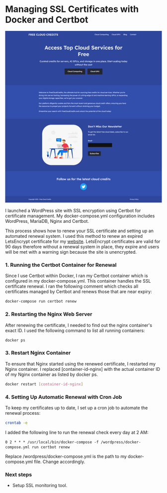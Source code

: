 # Managing SSL Certificates with Docker and Certbot

![website](/images/website.jpg)

I launched a WordPress site with SSL encryption using Certbot for certificate management. My docker-compose.yml configuration includes WordPress, MariaDB, Nginx and Certbot. 

This process shows how to renew your SSL certificate and setting up an automated renewal system. I used this method to renew an expired LetsEncrypt certificate for my [website](https://freecloudcredits.com/). LetsEncrypt certificates are valid for 90 days therefore without a renewal system in place, they expire and users will be met with a warning sign because the site is unencrypted.

### 1. Running the Certbot Container for Renewal

Since I use Certbot within Docker, I ran my Certbot container which is configured in my docker-compose.yml. This container handles the SSL certificate renewal. I ran the following comment which checks all certificates managed by Certbot and renews those that are near expiry:


```bash
docker-compose run certbot renew
```
### 2. Restarting the Nginx Web Server

After renewing the certificate, I needed to find out the nginx container's exact ID. I used the following command to list all running containers:

```bash
docker ps
```

### 3. Restart Nginx Container

To ensure that Nginx started using the renewed certificate, I restarted my Nginx container. I replaced [container-id-nginx] with the actual container ID of my Nginx container as listed by docker ps.

```bash
docker restart [container-id-nginx]
```

### 4. Setting Up Automatic Renewal with Cron Job

To keep my certificates up to date, I set up a cron job to automate the renewal process:

```bash
crontab -e
```

I added the following line to run the renewal check every day at 2 AM:
```cron
0 2 * * * /usr/local/bin/docker-compose -f /wordpress/docker-compose.yml run certbot renew
```

Replace /wordpress/docker-compose.yml is the path to my docker-compose.yml file. Change accordingly.

### Next steps

* Setup SSL monitoring tool.